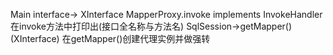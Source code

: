 Main
interface-> XInterface
MapperProxy.invoke implements InvokeHandler
    在invoke方法中打印出(接口全名称与方法名)
SqlSession->getMapper()(XInterface)
    在getMapper()创建代理实例并做强转
